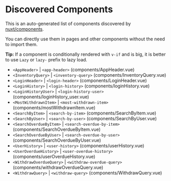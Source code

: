 # Discovered Components

This is an auto-generated list of components discovered by [nuxt/components](https://github.com/nuxt/components).

You can directly use them in pages and other components without the need to import them.

**Tip:** If a component is conditionally rendered with `v-if` and is big, it is better to use `Lazy` or `lazy-` prefix to lazy load.

- `<AppHeader>` | `<app-header>` (components/AppHeader.vue)
- `<InventoryQuery>` | `<inventory-query>` (components/InventoryQuery.vue)
- `<LoginHeader>` | `<login-header>` (components/LoginHeader.vue)
- `<LoginHistory>` | `<login-history>` (components/loginHistory.vue)
- `<LoginHistoryUser>` | `<login-history-user>` (components/loginHistory_user.vue)
- `<MostWithdrawnItem>` | `<most-withdrawn-item>` (components/mostWithdrawnItem.vue)
- `<SearchByItem>` | `<search-by-item>` (components/SearchByItem.vue)
- `<SearchByUser>` | `<search-by-user>` (components/SearchByUser.vue)
- `<SearchOverdueByItem>` | `<search-overdue-by-item>` (components/SearchOverdueByItem.vue)
- `<SearchOverdueByUser>` | `<search-overdue-by-user>` (components/SearchOverdueByUser.vue)
- `<UserHistory>` | `<user-history>` (components/userHistory.vue)
- `<UserOverdueHistory>` | `<user-overdue-history>` (components/userOverdueHistory.vue)
- `<WithdrawOverdueQuery>` | `<withdraw-overdue-query>` (components/withdrawOverdueQuery.vue)
- `<WithdrawQuery>` | `<withdraw-query>` (components/WithdrawQuery.vue)

